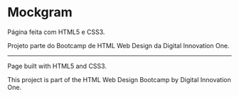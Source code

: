 # Mockgram

Página feita com HTML5 e CSS3.

Projeto parte do Bootcamp de HTML Web Design da Digital Innovation One.

----------------------------------------------------------------------------------

Page built with HTML5 and CSS3.

This project is part of the HTML Web Design Bootcamp by Digital Innovation One.
